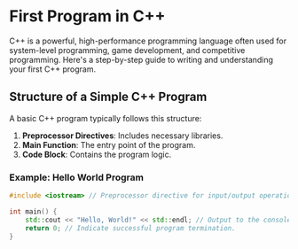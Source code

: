 # First Program in C++

C++ is a powerful, high-performance programming language often used for system-level programming, game development, and competitive programming. Here's a step-by-step guide to writing and understanding your first C++ program.

## Structure of a Simple C++ Program

A basic C++ program typically follows this structure:

1. **Preprocessor Directives**: Includes necessary libraries.
2. **Main Function**: The entry point of the program.
3. **Code Block**: Contains the program logic.

### Example: Hello World Program

```cpp
#include <iostream> // Preprocessor directive for input/output operations.

int main() {
    std::cout << "Hello, World!" << std::endl; // Output to the console.
    return 0; // Indicate successful program termination.
}
